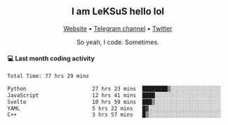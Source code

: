 <h2 align="center">I am LeKSuS hello lol</h2>
<div align="center">
  <a href="https://leksus.net">Website</a> •
  <a href="https://t.me/leksus_was_here">Telegram channel</a> •
  <a href="https://twitter.com/___LeKSuS___">Twitter</a>
</div>
<p align="center">So yeah, I code. Sometimes.</p>

#### :computer: Last month coding activity
<!--START_SECTION:waka-->

```txt
Total Time: 77 hrs 29 mins

Python                     27 hrs 23 mins  ████████▒░░░░░░░░░░░░░░░░   33.99 %
JavaScript                 12 hrs 41 mins  ████░░░░░░░░░░░░░░░░░░░░░   15.74 %
Svelte                     10 hrs 59 mins  ███▒░░░░░░░░░░░░░░░░░░░░░   13.65 %
YAML                       5 hrs 22 mins   █▓░░░░░░░░░░░░░░░░░░░░░░░   06.67 %
C++                        3 hrs 57 mins   █▒░░░░░░░░░░░░░░░░░░░░░░░   04.90 %
```

<!--END_SECTION:waka-->

<!-- flag{4_l0t_0f_1nter35t1ng_th1ng5_4r3_1n_publ1c_d0m41n} -->
